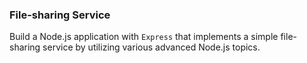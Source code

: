 
### File-sharing Service

Build a Node.js application with `Express` that implements a simple file-sharing service by utilizing various advanced Node.js topics.
